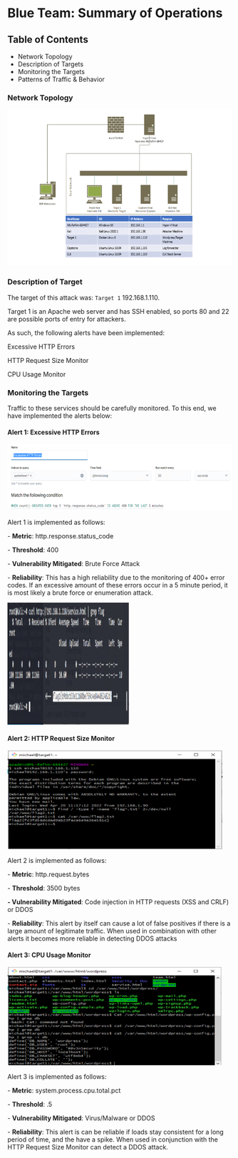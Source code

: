 # Blue Team: Summary of Operations

## Table of Contents

-   Network Topology
-   Description of Targets
-   Monitoring the Targets
-   Patterns of Traffic & Behavior

### Network Topology

<img src="./media/image1.gif" style="width:6.5in;height:3.65764in"
alt="Diagram Description automatically generated" />

### Description of Target

The target of this attack was: `Target 1` 192.168.1.110.

Target 1 is an Apache web server and has SSH enabled, so ports 80 and 22
are possible ports of entry for attackers.

As such, the following alerts have been implemented:

Excessive HTTP Errors

HTTP Request Size Monitor

CPU Usage Monitor

### Monitoring the Targets

Traffic to these services should be carefully monitored. To this end, we
have implemented the alerts below:

#### Alert 1: Excessive HTTP Errors

<img src="./media/image2.png" style="width:6.5in;height:1.55625in"
alt="Graphical user interface, text, application, chat or text message Description automatically generated" />

Alert 1 is implemented as follows:

\- **Metric**: http.response.status_code

\- **Threshold**: 400

\- **Vulnerability Mitigated**: Brute Force Attack

\- **Reliability**: This has a high reliability due to the monitoring of
400+ error codes. If an excessive amount of these errors occur in a 5
minute period, it is most likely a brute force or enumeration attack.

<img src="./media/image3.png" style="width:2.84842in;height:2.85682in"
alt="Graphical user interface, application Description automatically generated" />

#### Alert 2: HTTP Request Size Monitor

<img src="./media/image4.png" style="width:5.02859in;height:2.3037in"
alt="Text Description automatically generated with medium confidence" />

Alert 2 is implemented as follows:

\- **Metric**: http.request.bytes

\- **Threshold**: 3500 bytes

**- Vulnerability Mitigated**: Code injection in HTTP requests (XSS and
CRLF) or DDOS

\- **Reliability**: This alert by itself can cause a lot of false
positives if there is a large amount of legitimate traffic. When used in
combination with other alerts it becomes more reliable in detecting DDOS
attacks

#### Alert 3: CPU Usage Monitor

<img src="./media/image5.png" style="width:5.00069in;height:2.29358in"
alt="Graphical user interface, text, application, email Description automatically generated" />

Alert 3 is implemented as follows:

\- **Metric**: system.process.cpu.total.pct

\- **Threshold**: .5

\- **Vulnerability Mitigated**: Virus/Malware or DDOS

\- **Reliability**: This alert is can be reliable if loads stay
consistent for a long period of time, and the have a spike. When used in
conjunction with the HTTP Request Size Monitor can detect a DDOS attack.

